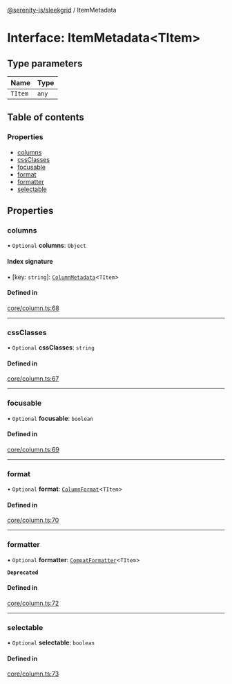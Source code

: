 [@serenity-is/sleekgrid](../README.md) / ItemMetadata

# Interface: ItemMetadata<TItem\>

## Type parameters

| Name | Type |
| :------ | :------ |
| `TItem` | `any` |

## Table of contents

### Properties

- [columns](ItemMetadata.md#columns)
- [cssClasses](ItemMetadata.md#cssclasses)
- [focusable](ItemMetadata.md#focusable)
- [format](ItemMetadata.md#format)
- [formatter](ItemMetadata.md#formatter)
- [selectable](ItemMetadata.md#selectable)

## Properties

### columns

• `Optional` **columns**: `Object`

#### Index signature

▪ [key: `string`]: [`ColumnMetadata`](ColumnMetadata.md)<`TItem`\>

#### Defined in

[core/column.ts:68](https://github.com/serenity-is/sleekgrid/blob/master/src/core/column.ts#line&#x3D;68)

___

### cssClasses

• `Optional` **cssClasses**: `string`

#### Defined in

[core/column.ts:67](https://github.com/serenity-is/sleekgrid/blob/master/src/core/column.ts#line&#x3D;67)

___

### focusable

• `Optional` **focusable**: `boolean`

#### Defined in

[core/column.ts:69](https://github.com/serenity-is/sleekgrid/blob/master/src/core/column.ts#line&#x3D;69)

___

### format

• `Optional` **format**: [`ColumnFormat`](../README.md#columnformat)<`TItem`\>

#### Defined in

[core/column.ts:70](https://github.com/serenity-is/sleekgrid/blob/master/src/core/column.ts#line&#x3D;70)

___

### formatter

• `Optional` **formatter**: [`CompatFormatter`](../README.md#compatformatter)<`TItem`\>

**`Deprecated`**

#### Defined in

[core/column.ts:72](https://github.com/serenity-is/sleekgrid/blob/master/src/core/column.ts#line&#x3D;72)

___

### selectable

• `Optional` **selectable**: `boolean`

#### Defined in

[core/column.ts:73](https://github.com/serenity-is/sleekgrid/blob/master/src/core/column.ts#line&#x3D;73)
